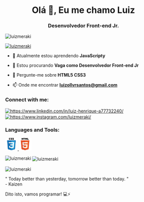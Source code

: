 <h1 align="center">Olá 👋, Eu me chamo Luiz</h1>
<h3 align="center">Desenvolvedor Front-end Jr.</h3>

<p align="left"> <img src="https://komarev.com/ghpvc/?username=luizmeraki&label=Profile%20views&color=0e75b6&style=flat" alt="luizmeraki" /> </p>

<p align="left"> <a href="https://github.com/ryo-ma/github-profile-trophy"><img src="https://github-profile-trophy.vercel.app/?username=luizmeraki" alt="luizmeraki" /></a> </p>

- 🌱 Atualmente estou aprendendo **JavaScripty**

- 🤝 Estou procurando **Vaga como Desenvolvedor Front-end Jr**

- 💬 Pergunte-me sobre **HTML5 CSS3**

- 📫 Onde me encontrar **luizollvrsantos@gmail.com**

<h3 align="left">Connect with me:</h3>
<p align="left">
<a href="https://linkedin.com/in/https://www.linkedin.com/in/luiz-henrique-a77732240/" target="blank"><img align="center" src="https://raw.githubusercontent.com/rahuldkjain/github-profile-readme-generator/master/src/images/icons/Social/linked-in-alt.svg" alt="https://www.linkedin.com/in/luiz-henrique-a77732240/" height="30" width="40" /></a>
<a href="https://instagram.com/https://www.instagram.com/luizmeraki/" target="blank"><img align="center" src="https://raw.githubusercontent.com/rahuldkjain/github-profile-readme-generator/master/src/images/icons/Social/instagram.svg" alt="https://www.instagram.com/luizmeraki/" height="30" width="40" /></a>
</p>

<h3 align="left">Languages and Tools:</h3>
<p align="left"> <a href="https://www.w3schools.com/css/" target="_blank" rel="noreferrer"> <img src="https://raw.githubusercontent.com/devicons/devicon/master/icons/css3/css3-original-wordmark.svg" alt="css3" width="40" height="40"/> </a> <a href="https://www.w3.org/html/" target="_blank" rel="noreferrer"> <img src="https://raw.githubusercontent.com/devicons/devicon/master/icons/html5/html5-original-wordmark.svg" alt="html5" width="40" height="40"/> </a> </p>

<p><img align="left" src="https://github-readme-stats.vercel.app/api/top-langs?username=luizmeraki&show_icons=true&locale=en&layout=compact" alt="luizmeraki" /></p>

<p>&nbsp;<img align="center" src="https://github-readme-stats.vercel.app/api?username=luizmeraki&show_icons=true&locale=en" alt="luizmeraki" /></p>

<p><img align="center" src="https://github-readme-streak-stats.herokuapp.com/?user=luizmeraki&" alt="luizmeraki" /></p>

" Today better than yesterday, tomorrow better than today. "
    <br> - Kaizen
    
Dito isto, vamos programar! 💻⚡
